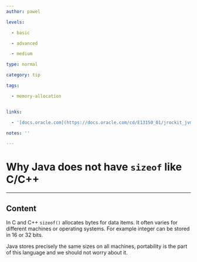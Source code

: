 ```yaml
---
author: pawel

levels:

  - basic

  - advanced

  - medium

type: normal

category: tip

tags:

  - memory-allocation


links:

  - '[docs.oracle.com](https://docs.oracle.com/cd/E13150_01/jrockit_jvm/jrockit/geninfo/diagnos/garbage_collect.html){website}'

notes: ''

---
```


# Why Java does not have `sizeof` like C/C++

---
## Content

In C and C++ `sizeof()` allocates bytes for data items. It often varies for different machines or operating systems. For example integer can be stored in 16 or 32 bits. 

Java stores precisely the same sizes on all machines, portability is the part of this language and we should not worry about it.

 
